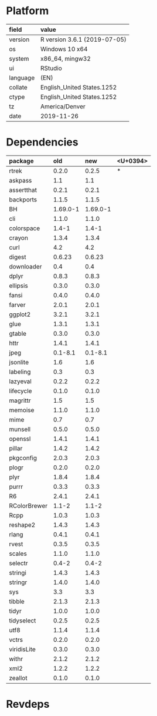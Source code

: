 # Platform

|field    |value                        |
|:--------|:----------------------------|
|version  |R version 3.6.1 (2019-07-05) |
|os       |Windows 10 x64               |
|system   |x86_64, mingw32              |
|ui       |RStudio                      |
|language |(EN)                         |
|collate  |English_United States.1252   |
|ctype    |English_United States.1252   |
|tz       |America/Denver               |
|date     |2019-11-26                   |

# Dependencies

|package      |old      |new      |<U+0394>  |
|:------------|:--------|:--------|:--|
|rtrek        |0.2.0    |0.2.5    |*  |
|askpass      |1.1      |1.1      |   |
|assertthat   |0.2.1    |0.2.1    |   |
|backports    |1.1.5    |1.1.5    |   |
|BH           |1.69.0-1 |1.69.0-1 |   |
|cli          |1.1.0    |1.1.0    |   |
|colorspace   |1.4-1    |1.4-1    |   |
|crayon       |1.3.4    |1.3.4    |   |
|curl         |4.2      |4.2      |   |
|digest       |0.6.23   |0.6.23   |   |
|downloader   |0.4      |0.4      |   |
|dplyr        |0.8.3    |0.8.3    |   |
|ellipsis     |0.3.0    |0.3.0    |   |
|fansi        |0.4.0    |0.4.0    |   |
|farver       |2.0.1    |2.0.1    |   |
|ggplot2      |3.2.1    |3.2.1    |   |
|glue         |1.3.1    |1.3.1    |   |
|gtable       |0.3.0    |0.3.0    |   |
|httr         |1.4.1    |1.4.1    |   |
|jpeg         |0.1-8.1  |0.1-8.1  |   |
|jsonlite     |1.6      |1.6      |   |
|labeling     |0.3      |0.3      |   |
|lazyeval     |0.2.2    |0.2.2    |   |
|lifecycle    |0.1.0    |0.1.0    |   |
|magrittr     |1.5      |1.5      |   |
|memoise      |1.1.0    |1.1.0    |   |
|mime         |0.7      |0.7      |   |
|munsell      |0.5.0    |0.5.0    |   |
|openssl      |1.4.1    |1.4.1    |   |
|pillar       |1.4.2    |1.4.2    |   |
|pkgconfig    |2.0.3    |2.0.3    |   |
|plogr        |0.2.0    |0.2.0    |   |
|plyr         |1.8.4    |1.8.4    |   |
|purrr        |0.3.3    |0.3.3    |   |
|R6           |2.4.1    |2.4.1    |   |
|RColorBrewer |1.1-2    |1.1-2    |   |
|Rcpp         |1.0.3    |1.0.3    |   |
|reshape2     |1.4.3    |1.4.3    |   |
|rlang        |0.4.1    |0.4.1    |   |
|rvest        |0.3.5    |0.3.5    |   |
|scales       |1.1.0    |1.1.0    |   |
|selectr      |0.4-2    |0.4-2    |   |
|stringi      |1.4.3    |1.4.3    |   |
|stringr      |1.4.0    |1.4.0    |   |
|sys          |3.3      |3.3      |   |
|tibble       |2.1.3    |2.1.3    |   |
|tidyr        |1.0.0    |1.0.0    |   |
|tidyselect   |0.2.5    |0.2.5    |   |
|utf8         |1.1.4    |1.1.4    |   |
|vctrs        |0.2.0    |0.2.0    |   |
|viridisLite  |0.3.0    |0.3.0    |   |
|withr        |2.1.2    |2.1.2    |   |
|xml2         |1.2.2    |1.2.2    |   |
|zeallot      |0.1.0    |0.1.0    |   |

# Revdeps

